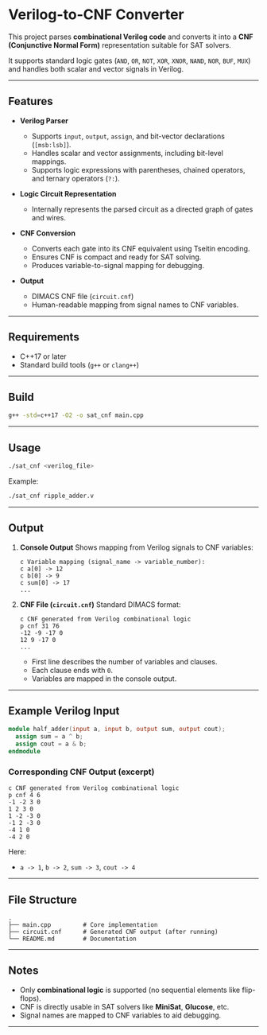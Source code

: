 # Verilog-to-CNF Converter

This project parses **combinational Verilog code** and converts it into a **CNF (Conjunctive Normal Form)** representation suitable for SAT solvers.

It supports standard logic gates (`AND`, `OR`, `NOT`, `XOR`, `XNOR`, `NAND`, `NOR`, `BUF`, `MUX`) and handles both scalar and vector signals in Verilog.

---

## Features

* **Verilog Parser**

  * Supports `input`, `output`, `assign`, and bit-vector declarations (`[msb:lsb]`).
  * Handles scalar and vector assignments, including bit-level mappings.
  * Supports logic expressions with parentheses, chained operators, and ternary operators (`?:`).

* **Logic Circuit Representation**

  * Internally represents the parsed circuit as a directed graph of gates and wires.

* **CNF Conversion**

  * Converts each gate into its CNF equivalent using Tseitin encoding.
  * Ensures CNF is compact and ready for SAT solving.
  * Produces variable-to-signal mapping for debugging.

* **Output**

  * DIMACS CNF file (`circuit.cnf`)
  * Human-readable mapping from signal names to CNF variables.

---

## Requirements

* C++17 or later
* Standard build tools (`g++` or `clang++`)

---

## Build

```bash
g++ -std=c++17 -O2 -o sat_cnf main.cpp
```

---

## Usage

```bash
./sat_cnf <verilog_file>
```

Example:

```bash
./sat_cnf ripple_adder.v
```

---

## Output

1. **Console Output**
   Shows mapping from Verilog signals to CNF variables:

   ```
   c Variable mapping (signal_name -> variable_number):
   c a[0] -> 12
   c b[0] -> 9
   c sum[0] -> 17
   ...
   ```

2. **CNF File (`circuit.cnf`)**
   Standard DIMACS format:

   ```
   c CNF generated from Verilog combinational logic
   p cnf 31 76
   -12 -9 -17 0
   12 9 -17 0
   ...
   ```

   * First line describes the number of variables and clauses.
   * Each clause ends with `0`.
   * Variables are mapped in the console output.

---

## Example Verilog Input

```verilog
module half_adder(input a, input b, output sum, output cout);
  assign sum = a ^ b;
  assign cout = a & b;
endmodule
```

### Corresponding CNF Output (excerpt)

```
c CNF generated from Verilog combinational logic
p cnf 4 6
-1 -2 3 0
1 2 3 0
1 -2 -3 0
-1 2 -3 0
-4 1 0
-4 2 0
```

Here:

* `a -> 1`, `b -> 2`, `sum -> 3`, `cout -> 4`

---

## File Structure

```
.
├── main.cpp         # Core implementation
├── circuit.cnf      # Generated CNF output (after running)
└── README.md        # Documentation
```

---

## Notes

* Only **combinational logic** is supported (no sequential elements like flip-flops).
* CNF is directly usable in SAT solvers like **MiniSat**, **Glucose**, etc.
* Signal names are mapped to CNF variables to aid debugging.

---
